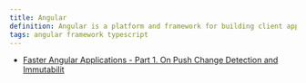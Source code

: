 ```yaml
---
title: Angular
definition: Angular is a platform and framework for building client applications in HTML and TypeScript
tags: angular framework typescript
---
```


- [Faster Angular Applications - Part 1. On Push Change Detection and Immutabilit](https://blog.mgechev.com/2017/11/11/faster-angular-applications-onpush-change-detection-immutable-part-1/)
